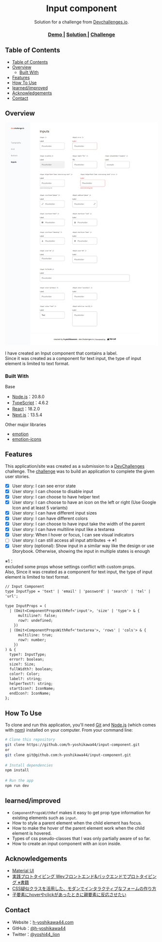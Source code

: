<!-- Please update value in the {}  -->

<h1 align="center">Input component</h1>

<div align="center">
   Solution for a challenge from  <a href="http://legacy.devchallenges.io" target="_blank">Devchallenges.io</a>.
</div>

<div align="center">
  <h3>
    <a href="https://ch-input-component-h-yoshikawa44.vercel.app/">
      Demo
    </a>
    <span> | </span>
    <a href="https://legacy.devchallenges.io/solutions/ClokxKDirrSdDyCt8D0D">
      Solution
    </a>
    <span> | </span>
    <a href="https://legacy.devchallenges.io/challenges/TSqutYM4c5WtluM7QzGp">
      Challenge
    </a>
  </h3>
</div>

<!-- TABLE OF CONTENTS -->

## Table of Contents

- [Table of Contents](#table-of-contents)
- [Overview](#overview)
  - [Built With](#built-with)
- [Features](#features)
- [How To Use](#how-to-use)
- [learned/improved](#learnedimproved)
- [Acknowledgements](#acknowledgements)
- [Contact](#contact)

<!-- OVERVIEW -->

## Overview

![overview](/screenshots/overview.png)

I have created an Input component that contains a label.  
Since it was created as a component for text input, the type of input element is limited to text format.

### Built With

<!-- This section should list any major frameworks that you built your project using. Here are a few examples.-->

Base
- [Node.js](https://nodejs.org/)：20.8.0
- [TypeScript](https://www.typescriptlang.org/)：4.6.2
- [React](https://reactjs.org/)：18.2.0
- [Next.js](https://nextjs.org/)：13.5.4

Other major libraries
- [emotion](https://emotion.sh/)
- [emotion-icons](https://emotion-icons.dev/)

## Features

<!-- List the features of your application or follow the template. Don't share the figma file here :) -->

This application/site was created as a submission to a [DevChallenges](https://legacy.devchallenges.io/challenges) challenge. The [challenge](https://legacy.devchallenges.io/challenges/TSqutYM4c5WtluM7QzGp) was to build an application to complete the given user stories.

- [x] User story: I can see error state
- [x] User story: I can choose to disable input
- [x] User story: I can choose to have helper text
- [x] User story: I can choose to have an icon on the left or right (Use Google Icon and at least 5 variants)
- [x] User story: I can have different input sizes
- [x] User story: I can have different colors
- [x] User story: I can choose to have input take the width of the parent
- [x] User story: I can have multiline input like a textarea
- [x] User story: When I hover or focus, I can see visual indicators
- [ ] User story: I can still access all input attributes → ※1
- [x] User story (optional): Show input in a similar way like the design or use Storybook. Otherwise, showing the input in multiple states is enough

※1：  
excluded some props whose settings conflict with custom props.  
Also, Since it was created as a component for text input, the type of input element is limited to text format.
```tsx
// Input Component
type InputType = 'text' | 'email' | 'password' | 'search' | 'tel' | 'url';

type InputProps = (
  | (Omit<ComponentPropsWithRef<'input'>, 'size' | 'type'> & {
      multiline?: false;
      row?: undefined;
    })
  | (Omit<ComponentPropsWithRef<'textarea'>, 'rows' | 'cols'> & {
      multiline: true;
      row?: number;
    })
) & {
  type?: InputType;
  error?: boolean;
  size?: Size;
  fullWidth?: boolean;
  color?: Color;
  label?: string;
  helperText?: string;
  startIcon?: IconName;
  endIcon?: IconName;
};
```

## How To Use

<!-- Example:  -->

To clone and run this application, you'll need [Git](https://git-scm.com) and [Node.js](https://nodejs.org/en/download/) (which comes with [npm](https://www.npmjs.com/)) installed on your computer. From your command line:

```bash
# Clone this repository
git clone https://github.com/h-yoshikawa44/input-component.git
or
git clone git@github.com:h-yoshikawa44/input-component.git

# Install dependencies
npm install

# Run the app
npm run dev
```

## learned/improved
- `ComponentPropsWithRef` makes it easy to get prop type information for existing elements such as `input`.
- How to style a parent element when the child element has focus.
- How to make the hover of the parent element work when the child element is hovered.
- Types of css pseudo-classes that I was only partially aware of so far.
- How to create an input component with an icon inside.

## Acknowledgements

<!-- This section should list any articles or add-ons/plugins that helps you to complete the project. This is optional but it will help you in the future. For exmpale -->

- [Material UI](https://material-ui.com/)
- [実践プロトタイピング Wevフロントエンド&バックエンドでプロトタイピング ※書籍](https://tk-rabbit-house.booth.pm/items/2381995)
- [CSS疑似クラスを活用した、モダンでインタラクティブなフォームの作り方](https://ics.media/entry/200413/)
- [子要素にhoverやclickがあったときに親要素に反応させたい](https://www.softel.co.jp/blogs/tech/archives/6008)

## Contact

- Website：[h-yoshikawa44.com](https://h-yoshikawa44.com)
- GitHub：[@h-yoshikawa44](https://github.com/h-yoshikawa44)
- Twitter：[@yoshi44_lion](https://twitter.com/yoshi44_lion)

